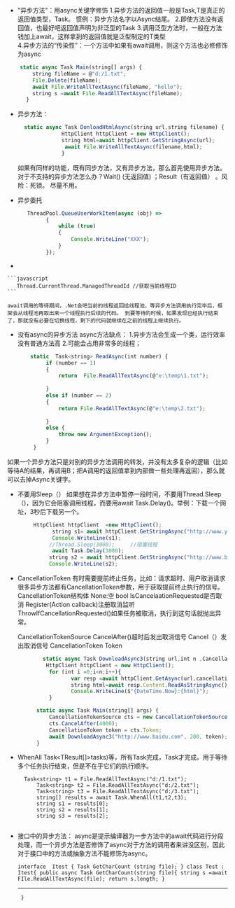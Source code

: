 *   "异步方法"：用async关键字修饰 1.异步方法的返回值一般是Task,T是真正的返回值类型，Task。 惯例：异步方法名字以Async结尾。 2.即使方法没有返回值，也最好吧返回值声明为非泛型的Task 3.调用泛型方法时，一般在方法钱加上await，这样拿到的返回值就是泛型制定的T类型\
    4.异步方法的“传染性”：一个方法中如果有await调用，则这个方法也必修修饰为async

```javascript
	static async Task Main(string[] args) {
        string fileName = @"d:/1.txt";
        File.Delete(fileName);
        await File.WriteAllTextAsync(fileName, "hello");
        string s =await File.ReadAllTextAsync(fileName);
      }
```

*   异步方法：

    ```javascript
      static async Task DonloadHtmlAsync(string url,string filename) {
                  HttpClient httpClient = new HttpClient();
                  string html=await httpClient.GetStringAsync(url);
                   await File.WriteAllTextAsync(filename,html);
                  }
    ```

    如果有同样的功能，既有同步方法，又有异步方法，那么首先使用异步方法。 对于不支持的异步方法怎么办？Wait() (无返回值)   ；Result（有返回值） 。风险：死锁。 尽量不用。

*   异步委托

    ```javascript
       ThreadPool.QueueUserWorkItem(async (obj) =>
             {
                 while (true)
                 {
                     Console.WriteLine("XXX");
                 }
             });
    ```

*

    ```javascript
       Thread.CurrentThread.ManagedThreadId //获取当前线程ID
    ```

    await调用的等待期间，.Net会吧当前的线程返回给线程池，等异步方法调用执行完毕后，框架会从线程池再取出来一个线程执行后续的代码。 到要等待的时候，如果发现已经执行结束了，那就没有必要在切换线程，剩下的代码就继续在之前的线程上继续执行。

*   没有async的异步方法 async方法缺点： 1.异步方法会生成一个类，运行效率没有普通方法高 2.可能会占用非常多的线程；

    ```javascript
        static  Task<string> ReadAsync(int number) {
             if (number == 1)
             {
                 return  File.ReadAllTextAsync(@"e:\temp\1.txt");
             
             }
             else if (number == 2)
             {
                 return File.ReadAllTextAsync(@"e:\temp\2.txt");
                
             }
             else {
                 throw new ArgumentException();
             }
         }
    ```

如果一个异步方法只是对别的异步方法调用的转发，并没有太多复杂的逻辑（比如等待A的结果，再调用B；把A调用的返回值拿到内部做一些处理再返回），那么就可以去掉Async关键字。

*   不要用Sleep（） 如果想在异步方法中暂停一段时间，不要用Thread.Sleep（)，因为它会阻塞调用线程，而要用await Task.Delay()。举例：下载一个网址，3秒后下载另一个。

    ```javascript
         HttpClient httpClient  =new HttpClient();
               string s1= await httpClient.GetStringAsync("http://www.youzack.com");
               Console.WriteLine(s1);
              //Thread.Sleep(3000);     //阻塞线程
               await Task.Delay(3000);
              string s2 = await httpClient.GetStringAsync("http://www.baidu.com");
              Console.WriteLine(s2);
    ```

*   CancellationToken 有时需要提前终止任务，比如：请求超时、用户取消请求 很多异步方法都有CancellationToken参数，用于获取提前终止执行的信号。 CancellationToken结构体 None:空 bool IsCancelaationRequested是否取消 Register(Action callback)注册取消监听 ThrowIfCancellationRequested()如果任务被取消，执行到这句话就抛出异常。

    CancellationTokenSource CancelAfter()超时后发出取消信号 Cancel（）发出取消信号 CancellationToken Token

    ```javascript
            static async Task DownloadAsync3(string url,int n ,CancellationToken cancellationToken)  {
             HttpClient httpClient = new HttpClient();
              for (int i =0;i<n;i++){
                     var resp =await httpClient.GetAsync(url,cancellationToken);
                     string html=await resp.Content.ReadAsStringAsync();
                     Console.WriteLine($"{DateTime.Now}:{html}");
              }

          static async Task Main(string[] args) {
              CancellationTokenSource cts = new CancellationTokenSource();
              cts.CancelAfter(4000);
              CancellationToken token = cts.Token;
              await DownloadAsync3("http://www.baidu.com", 200, token);
          }
    ```

*   WhenAll Task\<TResult\[]>tasks)等，所有Task完成，Task才完成。用于等待多个任务执行结束，但是不在乎它们的执行顺序。

    ```
      Task<string> t1 = File.ReadAllTextAsync("d:/1.txt");
          Task<string> t2 = File.ReadAllTextAsync("d:/2.txt");
          Task<string> t3 = File.ReadAllTextAsync("d:/3.txt");
          string[] results = await Task.WhenAll(t1,t2,t3);
          string s1 = results[0];
          string s2 = results[1];
          string s3 = results[2];
          
    ```

*   接口中的异步方法： async是提示编译器为一步方法中的await代码进行分段处理，而一个异步方法是否修饰了async对于方法的调用者来讲没区别，因此对于接口中的方法或抽象方法不能修饰为async。

    `interface  Itest { Task GetCharCount (string file); } class Test : Itest{ public async Task GetCharCount(string file){ string s =await FIle.ReadAllTextAsync(file); return s.length; }`

    ***

    ` }`

